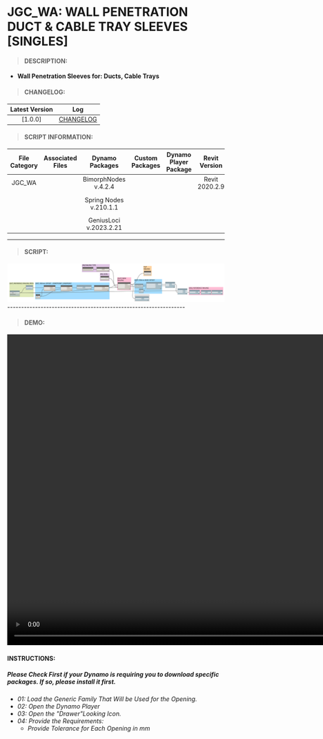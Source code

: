 # JGC_WA: WALL PENETRATION DUCT & CABLE TRAY SLEEVES [SINGLES]

> #### DESCRIPTION: 
- **Wall Penetration Sleeves for: Ducts, Cable Trays**

> #### CHANGELOG:

| Latest Version | Log |
| :-------: | :----: | 
|[1.0.0] | [CHANGELOG](/_scripts/_project/268_JGC/WALLS/changelog/JGC_WA_Penetration_Duct%26CableTraySleeves_SINGLES.md) |

> #### SCRIPT INFORMATION: 

| File Category | Associated Files | Dynamo Packages | Custom Packages | Dynamo Player Package | Revit Version | Author | Reviewed By | File Name & Location | 
| :-------: | :----: | :---: | :---: | :---: | :---: | :---: | :---: | :--: |
| JGC_WA |  | BimorphNodes v.4.2.4 |  |  | Revit 2020.2.9 | Bino Tuliao | | JGC_WallPenetration_Duct&CableTraySleeves_SINGLES |
|           |  | Spring Nodes v.210.1.1 |                 |                    | | | | (https://bimcapcom.sharepoint.com/:f:/s/BCP-Main/Ev8C6QTIMTRCrp30ZmCjx0IBTek5pd8lzgEdok_SGk-rsA?e=zrttxd) |
| | | GeniusLoci v.2023.2.21 |

----------------------------------------------------------------
> #### SCRIPT: 
<img src="./_scripts/_project/272_PDP/WALLS/images/PDP_WA_PlaceWallProtection_Hor_OffsetNoElement.png">
----------------------------------------------------------------

> #### DEMO: 

<video width="1280" height="720" controls>
 <source src="./_scripts/_project/268_JGC/WALLS/demo/JGC_WallPenetration_Duct&CableTraySleeves.mp4" type="video/mp4">
</video>

#### INSTRUCTIONS: 
##### Please Check First if your Dynamo is requiring you to download specific packages. If so, please install it first.

- *01: Load the Generic Family That Will be Used for the Opening.*
- *02: Open the Dynamo Player*
- *03: Open the "Drawer"Looking Icon.*
- *04: Provide the Requirements:*
    - *Provide Tolerance for Each Opening in mm*